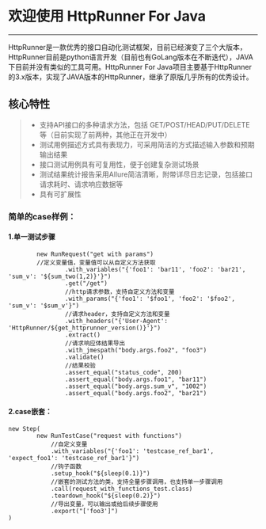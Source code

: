 
# 欢迎使用 HttpRunner For Java

------

HttpRunner是一款优秀的接口自动化测试框架，目前已经演变了三个大版本，HttpRunner目前是python语言开发（目前也有GoLang版本在不断迭代），JAVA下目前并没有类似的工具可用。HttpRunner For Java项目主要基于HttpRunner的3.x版本，实现了JAVA版本的HttpRunner，继承了原版几乎所有的优秀设计。

## 核心特性
> * 支持API接口的多种请求方法，包括 GET/POST/HEAD/PUT/DELETE 等（目前实现了前两种，其他正在开发中）
> * 测试用例描述方式具有表现力，可采用简洁的方式描述输入参数和预期输出结果
> * 接口测试用例具有可复用性，便于创建复杂测试场景
> * 测试结果统计报告采用Allure简洁清晰，附带详尽日志记录，包括接口请求耗时、请求响应数据等
> * 具有可扩展性

### 简单的case样例：
#### 1.单一测试步骤
```
        new RunRequest("get with params")
        //定义变量值，变量值可以从自定义方法获取
                .with_variables("{'foo1': 'bar11', 'foo2': 'bar21', 'sum_v': '${sum_two(1,2)}'}")
                .get("/get")
                //http请求参数，支持自定义方法和变量
                .with_params("{'foo1': '$foo1', 'foo2': '$foo2', 'sum_v': '$sum_v'}")
                //请求header，支持自定义方法和变量
                .with_headers("{'User-Agent': 'HttpRunner/${get_httprunner_version()}'}")
                .extract()
                //请求响应体结果导出
                .with_jmespath("body.args.foo2", "foo3")
                .validate()
                //结果校验
                .assert_equal("status_code", 200)
                .assert_equal("body.args.foo1", "bar11")
                .assert_equal("body.args.sum_v", "1002")
                .assert_equal("body.args.foo2", "bar21")
```


#### 2.case嵌套：
```
new Step(
        new RunTestCase("request with functions")
            //自定义变量
            .with_variables("{'foo1': 'testcase_ref_bar1', 'expect_foo1': 'testcase_ref_bar1'}")
            //钩子函数
            .setup_hook("${sleep(0.1)}")
            //嵌套的测试方法的类，支持全量步骤调用，也支持单一步骤调用
            .call(request_with_functions_test.class)
            .teardown_hook("${sleep(0.2)}")
            //导出变量，可以输出或给后续步骤使用
            .export("['foo3']")
)

```
